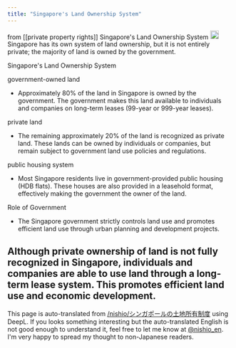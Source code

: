 ```yaml
---
title: "Singapore's Land Ownership System"
---
```


from  [[private property rights]]
Singapore's Land Ownership System
<img src='https://scrapbox.io/api/pages/nishio-en/gpt/icon' alt='gpt.icon' height="19.5"/>
Singapore has its own system of land ownership, but it is not entirely private; the majority of land is owned by the government.

Singapore's Land Ownership System

government-owned land
- Approximately 80% of the land in Singapore is owned by the government. The government makes this land available to individuals and companies on long-term leases (99-year or 999-year leases).

private land
- The remaining approximately 20% of the land is recognized as private land. These lands can be owned by individuals or companies, but remain subject to government land use policies and regulations.

public housing system
- Most Singapore residents live in government-provided public housing (HDB flats). These houses are also provided in a leasehold format, effectively making the government the owner of the land.

Role of Government
- The Singapore government strictly controls land use and promotes efficient land use through urban planning and development projects.

Although private ownership of land is not fully recognized in Singapore, individuals and companies are able to use land through a long-term lease system. This promotes efficient land use and economic development.
---
This page is auto-translated from [/nishio/シンガポールの土地所有制度](https://scrapbox.io/nishio/シンガポールの土地所有制度) using DeepL. If you looks something interesting but the auto-translated English is not good enough to understand it, feel free to let me know at [@nishio_en](https://twitter.com/nishio_en). I'm very happy to spread my thought to non-Japanese readers.